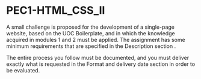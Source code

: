 # PEC1-HTML_CSS_II
A small challenge is proposed for the development of a single-page website, based on the UOC Boilerplate, and in which the knowledge acquired in modules 1 and 2 must be applied. The assignment has some minimum requirements that are specified in the Description section .

The entire process you follow must be documented, and you must deliver exactly what is requested in the Format and delivery date section in order to be evaluated.
